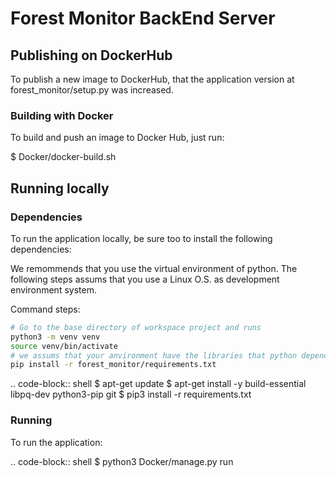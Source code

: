 # Forest Monitor BackEnd Server

## Publishing on DockerHub

To publish a new image to DockerHub, that the application version at forest_monitor/setup.py was increased.

### Building with Docker

To build and push an image to Docker Hub, just run:

$ Docker/docker-build.sh

## Running locally

### Dependencies

To run the application locally, be sure too to install the following dependencies:

We remommends that you use the virtual environment of python. The following steps assums that you use a Linux O.S. as development environment system.

Command steps:
```sh
# Go to the base directory of workspace project and runs
python3 -m venv venv
source venv/bin/activate
# we assums that your anvironment have the libraries that python dependencies need.
pip install -r forest_monitor/requirements.txt
```


.. code-block:: shell
$ apt-get update 
$ apt-get install -y build-essential libpq-dev python3-pip git
$ pip3 install -r requirements.txt

### Running

To run the application:

.. code-block:: shell
$ python3 Docker/manage.py run

